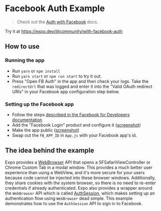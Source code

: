 # Facebook Auth Example

> Check out the [Auth with Facebook](https://docs.expo.dev/guides/authentication/#facebook) docs.

Try it at https://expo.dev/@community/with-facebook-auth

## How to use

### Running the app

- Run `yarn` or `npm install`
- Run `yarn start` or `npm run start` to try it out.
- Press "Open FB Auth" in the app and then check your logs. Take the `redirectUrl` that was logged and enter it into the "Valid OAuth redirect URIs" in your Facebook app configuration step below.

### Setting up the Facebook app

- Follow the steps [described in the Facebook for Developers documentation](https://developers.facebook.com/docs/apps/register)
- Add the "Facebook Login" product and configure it ([screenshot](https://i.imgur.com/CqHElwS.png))
- Make the app public ([screenshot](https://i.imgur.com/7RHDX87.png))
- Swap out the `FB_APP_ID` in `App.js` with your Facebook app's id.

## The idea behind the example

Expo provides a
[WebBrowser](https://docs.expo.dev/versions/latest/sdk/webbrowser.html)
API that opens a SFSafariViewController or Chrome Custom Tab in a modal
window. This provides a much better user experience than using a
WebView, and it's more secure for your users because code cannot be
injected into these browser windows. Additionally, they share cookies
with the system browser, so there is no need to re-enter credentials if
already authenticated. Expo also provides a wrapper around the `WebBrowser`
API which is called [AuthSession](https://docs.expo.dev/versions/latest/sdk/auth-session.html),
which makes setting up an authentication flow using `WebBrowser` dead simple.
This example demonstrates how to use the `AuthSession` API to sign in to
Facebook.

